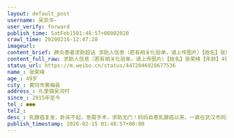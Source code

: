 ```yaml
---
layout: default_post
username: 吴凯华-
user_verify: forward
publish_time: SatFeb1501:48:57+08002020
crawl_time: 20200216-12:47:20
imageurl: 
content_brief: 肺炎患者求助超话 求助人信息（若有相关化验单，请上传图片）【姓名】张荣峰【年龄】49岁【所在城市】黄冈市黄梅县【所在小区、社区】孔垄镇吴河村【患病时间】2015年至今【联系方式】●●●【其他紧急联系人】【病情描述】乳腺癌复发，卧床不起，急需手术，求助无门！妈妈自患乳腺 ...全文
content_full_raw: 求助人信息（若有相关化验单，请上传图片）【姓名】张荣峰【年龄】49岁【所在城市】黄冈市黄梅县【所在小区、社区】孔垄镇吴河村【患病时间】2015年至今【联系方式】●●●【其他紧急联系人】【病情描述】乳腺癌复发，卧床不起，急需手术，求助无门！妈妈自患乳腺癌以来，一直在武汉市同济医院治疗。去年转移至脊椎后，一直按时化疗放疗。原定正月初七下一次化疗，由于疫情迟迟无法去武汉。2020年2月11日病情突然加重，下半身已无知觉。已电话联系医生，七天之内是最佳治疗时间，如若错过后果难料。但是县内医院不具备手术条件，而一江之隔的江西省九江市的医院，当前不接收湖北病人。只有三天时间了，谁能救救我的妈妈！妈妈本已自觉在家隔离超过二十天，没有感染肺炎，但是妈妈急需救命！求求大家帮忙，非常感谢，感谢大家！
status_url: https://m.weibo.cn/status/4472046928677536
name_: 张荣峰
age_: 49岁
city_: 黄冈市黄梅县
address_: 孔垄镇吴河村
since_: 2015年至今
tel_: ●●●
tel2_: 
desc_: 乳腺癌复发，卧床不起，急需手术，求助无门！妈妈自患乳腺癌以来，一直在武汉市同济医院治疗。去年转移至脊椎后，一直按时化疗放疗。原定正月初七下一次化疗，由于疫情迟迟无法去武汉。2020年2月11日病情突然加重，下半身已无知觉。已电话联系医生，七天之内是最佳治疗时间，如若错过后果难料。但是县内医院不具备手术条件，而一江之隔的江西省九江市的医院，当前不接收湖北病人。只有三天时间了，谁能救救我的妈妈！妈妈本已自觉在家隔离超过二十天，没有感染肺炎，但是妈妈急需救命！求求大家帮忙，非常感谢，感谢大家！
publish_timestamp: 2020-02-15 01:48:57+08:00
---
```

